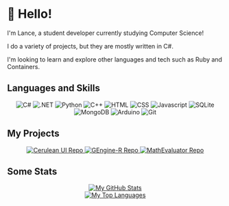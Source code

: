 # 👋 Hello!

I'm Lance, a student developer currently studying Computer Science!

I do a variety of projects, but they are mostly written in C#.

I'm looking to learn and explore other languages and tech such as Ruby and Containers.

## Languages and Skills

<p align="center">
  <img src="https://img.shields.io/badge/C%23-239120?style=for-the-badge&logo=c-sharp&logoColor=white" alt="C#"/>
  <img src="https://img.shields.io/badge/.NET-5C2D91?style=for-the-badge&logo=.net&logoColor=white" alt=".NET"/>
  <img src="https://img.shields.io/badge/Python-3776AB?style=for-the-badge&logo=python&logoColor=white" alt="Python"/>
  <img src="https://img.shields.io/badge/C%2B%2B-00599C?style=for-the-badge&logo=c%2B%2B&logoColor=white" alt="C++"/>
  <img src="https://img.shields.io/badge/HTML-239120?style=for-the-badge&logo=html5&logoColor=white" alt="HTML"/>
  <img src="https://img.shields.io/badge/CSS-239120?&style=for-the-badge&logo=css3&logoColor=white" alt="CSS"/>
  <img src="https://img.shields.io/badge/JavaScript-F7DF1E?style=for-the-badge&logo=JavaScript&logoColor=white" alt="Javascript"/>
  <img src="https://img.shields.io/badge/SQLite-07405E?style=for-the-badge&logo=sqlite&logoColor=white" alt="SQLite"/>
  <img src="https://img.shields.io/badge/MongoDB-4EA94B?style=for-the-badge&logo=mongodb&logoColor=white" alt="MongoDB"/>
  <img src="https://img.shields.io/badge/Arduino-00979D?style=for-the-badge&logo=Arduino&logoColor=white" alt="Arduino"/>
  <img src="https://img.shields.io/badge/GIT-E44C30?style=for-the-badge&logo=git&logoColor=white" alt="Git"/><br>
</p>

## My Projects

<p align="center">
  <a href="https://github.com/Xapier14/Cerulean">
    <img alt="Cerulean UI Repo" src="https://github-readme-stats.vercel.app/api/pin/?username=xapier14&repo=cerulean&theme=tokyonight"></img>
  </a>
  <a href="https://github.com/Xapier14/GEngine-R">
    <img alt="GEngine-R Repo" src="https://github-readme-stats.vercel.app/api/pin/?username=xapier14&repo=gengine-r&theme=tokyonight"></img>
  </a>
  <a href="https://github.com/Xapier14/MathEvaluator">
    <img alt="MathEvaluator Repo" src="https://github-readme-stats.vercel.app/api/pin/?username=xapier14&repo=mathevaluator&theme=tokyonight"></img>
  </a>
</p>

## Some Stats

<p align="center">
  <a href="https://xapier14.github.io">
    <img alt="My GitHub Stats" src="https://github-readme-stats.vercel.app/api?username=xapier14&count_private=true&theme=tokyonight"></img>
  </a><br>
  <a href="https://xapier14.github.io">
    <img alt="My Top Languages" src="https://github-readme-stats.vercel.app/api/top-langs/?username=xapier14&layout=compact&theme=tokyonight"></img>
  </a>
</p>

<!---
Xapier14/Xapier14 is a ✨ special ✨ repository because its `README.md` (this file) appears on your GitHub profile.
You can click the Preview link to take a look at your changes.
--->
